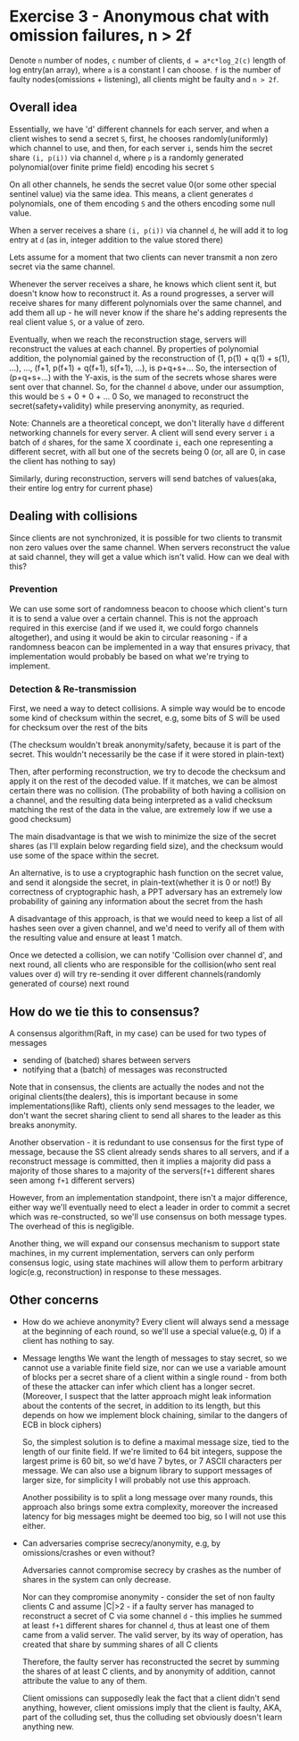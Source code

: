 # Exercise 3 - Anonymous chat with omission failures, n > 2f

Denote `n` number of nodes, `c` number of clients, `d = a*c*log_2(c)` length of log entry(an array), where
`a` is a constant I can choose. `f` is the number of faulty nodes(omissions + listening), all clients might be faulty
and `n > 2f`.

## Overall idea

Essentially, we have 'd' different channels for each server, and when a client wishes to send a secret `S`,
first, he chooses randomly(uniformly) which channel to use, and then, for each server `i`, sends him
the secret share `(i, p(i))` via channel `d`, where `p` is a randomly generated polynomial(over finite prime field) encoding his secret `S`

On all other channels, he sends the secret value 0(or some other special sentinel value) via the same idea. This means, a client generates `d` polynomials,
one of them encoding `S` and the others encoding some null value.

When a server receives a share `(i, p(i))` via channel `d`, he will add it to log entry at `d` (as in, integer addition to the value stored there)


Lets assume for a moment that two clients can never transmit a non zero secret via the same channel.

Whenever the server receives a share, he knows which client sent it, but doesn't know how to reconstruct it. 
As a round progresses, a server will receive shares for many different polynomials over the same channel, and add them all up -
he will never know if the share he's adding represents the real client value `S`, or a value of zero.

Eventually, when we reach the reconstruction stage, servers will reconstruct the values at each channel. By properties of polynomial addition,
the polynomial gained by the reconstruction of (1, p(1) + q(1) + s(1), ...), ..., (f+1, p(f+1) + q(f+1), s(f+1), ...), is p+q+s+...
So, the intersection of (p+q+s+...) with the Y-axis, is the sum of the secrets whose shares were sent over that channel. So, for the channel `d` above,
under our assumption, this would be `S` + 0 + 0 + ... 0
So, we managed to reconstruct the secret(safety+validity) while preserving anonymity, as requried.

Note:
Channels are a theoretical concept, we don't literally have `d` different networking channels for every server.
A client will send every server `i` a batch of `d` shares, for the same X coordinate `i`, each one representing a different secret,
with all but one of the secrets being 0 (or, all are 0, in case the client has nothing to say)

Similarly, during reconstruction, servers will send batches of values(aka, their entire log entry for current phase)

## Dealing with collisions

Since clients are not synchronized, it is possible for two clients to transmit non zero values over the same channel. When servers
reconstruct the value at said channel, they will get a value which isn't valid. How can we deal with this?

### Prevention

We can use some sort of randomness beacon to choose which client's turn it is to send a value 
over a certain channel. This is not the approach required in this exercise (and if we used it, we could
forgo channels altogether), and using it would be akin to circular reasoning - if a randomness beacon can be implemented in 
a way that ensures privacy, that implementation would probably be based on what we're trying to implement.

### Detection & Re-transmission

First, we need a way to detect collisions. A simple way would be to encode some kind of checksum within the secret, e.g, some bits of S will be used for checksum over the rest
of the bits

(The checksum wouldn't break anonymity/safety, because it is part of the secret. This wouldn't necessarily be the case if it were stored in plain-text)

Then, after performing reconstruction, we try to decode the checksum and apply it on the rest of the decoded value. If it matches, we can be almost certain there was
no collision. (The probability of both having a collision on a channel, and the resulting data being interpreted as a valid checksum matching the rest of the data in the value, are
extremely low if we use a good checksum)

The main disadvantage is that we wish to minimize the size of the secret shares (as I'll explain below regarding field size), and the checksum would use some of the space
within the secret.

An alternative, is to use a cryptographic hash function on the secret value, and send it alongside the secret, in plain-text(whether it is 0 or not!)
By correctness of cryptographic hash, a PPT adversary has an extremely low probability of gaining any information about the secret from the hash

A disadvantage of this approach, is that we would need to keep a list of all hashes seen over a given channel, and we'd need to verify all of them with the resulting value
and ensure at least 1 match.

Once we detected a collision, we can notify 'Collision over channel d', and next round, all clients who are responsible for the collision(who sent real values over `d`) will
try re-sending it over different channels(randomly generated of course) next round

## How do we tie this to consensus?

A consensus algorithm(Raft, in my case) can be used for two types of messages
  - sending of (batched) shares between servers
  - notifying that a (batch) of messages was reconstructed

Note that in consensus, the clients are actually the nodes and not the original clients(the dealers), this is
important because in some implementations(like Raft), clients only send messages to the leader, we don't want
the secret sharing client to send all shares to the leader as this breaks anonymity.

Another observation - it is redundant to use consensus for the first type of message, because the SS client
already sends shares to all servers, and if a reconstruct message is committed, then it implies a majority
did pass a majority of those shares to a majority of the servers(`f+1` different shares seen among `f+1` different servers)

However, from an implementation standpoint, there isn't a major difference, either way we'll eventually need to elect a leader in order to commit a secret
which was re-constructed, so we'll use consensus on both message types. The overhead of this is negligible.

Another thing, we will expand our consensus mechanism to support state machines, in my current implementation, servers can only perform consensus logic,
using state machines will allow them to perform arbitrary logic(e.g, reconstruction) in response to these messages.

## Other concerns

- How do we achieve anonymity? Every client will always send a message at the beginning of each round, so we'll use a special value(e.g, 0)
  if a client has nothing to say. 

- Message lengths
  We want the length of messages to stay secret, so we cannot use a variable finite field size, nor
  can we use a variable amount of blocks per a secret share of a client within a single round - from both of these the attacker can infer
  which client has a longer secret. (Moreover, I suspect that the latter approach might leak information about the contents of the secret,
  in addition to its length, but this depends on how we implement block chaining, similar to the dangers of ECB in block ciphers)

  So, the simplest solution is to define a maximal message size, tied to the length of our finite field. 
  If we're limited to 64 bit integers, suppose the largest prime is 60 bit, so we'd have 7 bytes, or 7 ASCII characters per message.
  We can also use a bignum library to support messages of larger size, for simplicity I will probably not use this approach.

  Another possibility is to split a long message over many rounds, this approach also brings some extra complexity, moreover
  the increased latency for big messages might be deemed too big, so I will not use this either.

- Can adversaries comprise secrecy/anonymity, e.g, by omissions/crashes or even without?

  Adversaries cannot compromise secrecy by crashes as the number of shares in the system can only decrease. 

  Nor can they compromise anonymity - consider the set of non faulty clients C and assume |C|>2 - if a faulty server has managed to reconstruct
  a secret of C via some channel `d` - this implies he summed at least `f+1` different shares for channel `d`, thus at least one of them
  came from a valid server. The valid server, by its way of operation, has created that share by summing shares of all C clients

  Therefore, the faulty server has reconstructed the secret by summing the shares of at least C clients, and by anonymity of addition,
  cannot attribute the value to any of them. 

  Client omissions can supposedly leak the fact that a client didn't send anything, however, client omissions
  imply that the client is faulty, AKA, part of the colluding set, thus the colluding set obviously doesn't learn
  anything new.